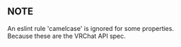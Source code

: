 ## NOTE

An eslint rule 'camelcase' is ignored for some properties.  
Because these are the VRChat API spec.
